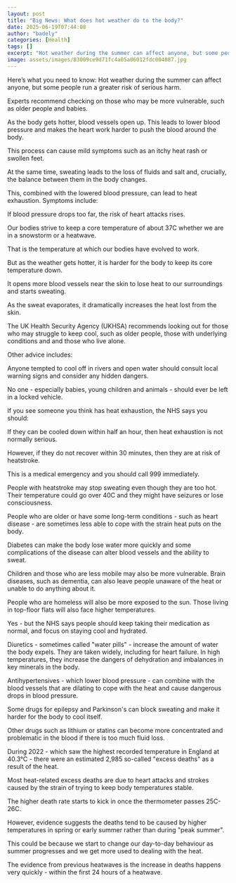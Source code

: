 ```yaml
---
layout: post
title: "Big News: What does hot weather do to the body?"
date: 2025-06-19T07:44:08
author: "badely"
categories: [Health]
tags: []
excerpt: "Hot weather during the summer can affect anyone, but some people run a greater risk of serious harm."
image: assets/images/83009ce9d71fc4a05a06012fdc004087.jpg
---
```


Here’s what you need to know: Hot weather during the summer can affect anyone, but some people run a greater risk of serious harm.

Experts recommend checking on those who may be more vulnerable, such as older people and babies.

As the body gets hotter, blood vessels open up. This leads to lower blood pressure and makes the heart work harder to push the blood around the body.

This process can cause mild symptoms such as an itchy heat rash or swollen feet. 

At the same time, sweating leads to the loss of fluids and salt and, crucially, the balance between them in the body changes.

This, combined with the lowered blood pressure, can lead to heat exhaustion. Symptoms include:

If blood pressure drops too far, the risk of heart attacks rises.

Our bodies strive to keep a core temperature of about 37C whether we are in a snowstorm or a heatwave.

That is the temperature at which our bodies have evolved to work.

But as the weather gets hotter, it is harder for the body to keep its core temperature down.

It opens more blood vessels near the skin to lose heat to our surroundings and starts sweating.

As the sweat evaporates, it dramatically increases the heat lost from the skin.

The UK Health Security Agency (UKHSA) recommends looking out for those who may struggle to keep cool, such as older people, those with underlying conditions and and those who live alone.

Other advice includes:

Anyone tempted to cool off in rivers and open water should consult local warning signs and consider any hidden dangers. 

No one - especially babies, young children and animals - should ever be left in a locked vehicle. 

If you see someone you think has heat exhaustion, the NHS says you should: 

If they can be cooled down within half an hour, then heat exhaustion is not normally serious.

However, if they do not recover within 30 minutes, then they are at risk of heatstroke.

This is a medical emergency and you should call 999 immediately.

People with heatstroke may stop sweating even though they are too hot. Their temperature could go over 40C and they might have seizures or lose consciousness.

People who are older or have some long-term conditions - such as heart disease -  are sometimes less able to cope with the strain heat puts on the body.

Diabetes can make the body lose water more quickly and some complications of the disease can alter blood vessels and the ability to sweat.

Children and those who are less mobile may also be more vulnerable. Brain diseases, such as dementia, can also leave people unaware of the heat or unable to do anything about it.

People who are homeless will also be more exposed to the sun. Those living in top-floor flats will also face higher temperatures.

Yes - but the NHS says people should keep taking their medication as normal, and focus on staying cool and hydrated.

Diuretics - sometimes called "water pills" - increase the amount of water the body expels. They are taken widely, including for heart failure. In high temperatures, they increase the dangers of dehydration and imbalances in key minerals in the body.

Antihypertensives - which lower blood pressure - can combine with the blood vessels that are dilating to cope with the heat and cause dangerous drops in blood pressure.

Some drugs for epilepsy and Parkinson's can block sweating and make it harder for the body to cool itself.

Other drugs such as lithium or statins can become more concentrated and problematic in the blood if there is too much fluid loss.

During 2022 - which saw the highest recorded temperature in England at 40.3°C - there were an estimated 2,985 so-called "excess deaths" as a result of the heat. 

Most heat-related excess deaths are due to heart attacks and strokes caused by the strain of trying to keep body temperatures stable.

The higher death rate starts to kick in once the thermometer passes 25C-26C.

However, evidence suggests the deaths tend to be caused by higher temperatures in spring or early summer rather than during "peak summer".

This could be because we start to change our day-to-day behaviour as summer progresses and we get more used to dealing with the heat.

The evidence from previous heatwaves is the increase in deaths happens very quickly - within the first 24 hours of a heatwave.

